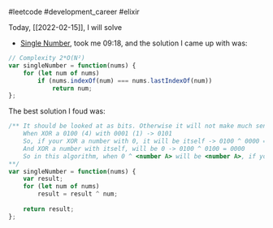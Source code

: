 #leetcode #development_career #elixir

Today, [[2022-02-15]], I will solve
- [Single Number](https://leetcode.com/problems/single-number/), took me 09:18, and the solution I came up with was:
```javascript
// Complexity 2*O(N²)
var singleNumber = function(nums) {
    for (let num of nums)
        if (nums.indexOf(num) === nums.lastIndexOf(num))
            return num;
};
```
The best solution I foud was:
```javascript
/** It should be looked at as bits. Otherwise it will not make much sense.
	When XOR a 0100 (4) with 0001 (1) -> 0101
	So, if your XOR a number with 0, it will be itself -> 0100 ^ 0000 = 0100
	And XOR a number with itself, will be 0 -> 0100 ^ 0100 = 0000
	So in this algorithm, when 0 ^ <number A> will be <number A>, if your XOR that result with <number B> and then the number repeats itself, it will go back to being <number A>.
**/
var singleNumber = function(nums) {
    var result;
    for (let num of nums)
        result = result ^ num;
    
    return result;
};
```